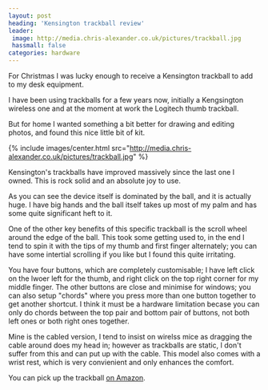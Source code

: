 ```yaml
---
layout: post
heading: 'Kensington trackball review'
leader:
 image: http://media.chris-alexander.co.uk/pictures/trackball.jpg
 hassmall: false
categories: hardware
---
```


For Christmas I was lucky enough to receive a Kensington trackball to add to my desk equipment.

I have been using trackballs for a few years now, initially a Kengsington wireless one and at the moment at work the Logitech thumb trackball.

But for home I wanted something a bit better for drawing and editing photos, and found this nice little bit of kit.

{% include images/center.html src="http://media.chris-alexander.co.uk/pictures/trackball.jpg" %}

Kensington's trackballs have improved massively since the last one I owned. This is rock solid and an absolute joy to use.

As you can see the device itself is dominated by the ball, and it is actually huge. I have big hands and the ball itself takes up most of my palm and has some quite significant heft to it.

One of the other key benefits of this specific trackball is the scroll wheel around the edge of the ball. This took some getting used to, in the end I tend to spin it with the tips of my thumb and first finger alternately; you can have some intertial scrolling if you like but I found this quite irritating.

You have four buttons, which are completely customisable; I have left click on the lwoer left for the thumb, and right click on the top right corner for my middle finger. The other buttons are close and minimise for windows; you can also setup "chords" where you press more than one button together to get another shortcut. I think it must be a hardware limitation becase you can only do chords between the top pair and bottom pair of buttons, not both left ones or both right ones together.

Mine is the cabled version, I tend to insist on wirelss mice as dragging the cable around does my head in; however as trackballs are static, I don't suffer from this and can put up with the cable. This model also comes with a wrist rest, which is very convienient and only enhances the comfort.

You can pick up the trackball [on Amazon](http://fave.co/2klC4pb).